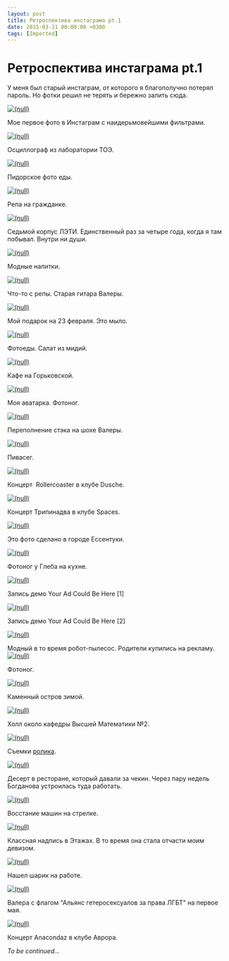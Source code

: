 ```yaml
---
layout: post
title: Ретроспектива инстаграма pt.1
date: 2015-03-11 00:00:00 +0300
tags: [Imported]
---
```

# Ретроспектива инстаграма pt.1

У меня был старый инстаграм, от которого я благополучно потерял пароль. Но фотки решил не терять и бережно залить сюда.

[![(null)](https://vlaim.s3.amazonaws.com/uploads/2015/03/IMG_0060.jpg)](https://vlaim.s3.amazonaws.com/uploads/2015/03/IMG_0060.jpg)

Мое первое фото в Инстаграм с наидерьмовейшими фильтрами.

[![(null)](https://vlaim.s3.amazonaws.com/uploads/2015/03/IMG_0062.jpg)](https://vlaim.s3.amazonaws.com/uploads/2015/03/IMG_0062.jpg)

Осциллограф из лаборатории ТОЭ.

[![(null)](https://vlaim.s3.amazonaws.com/uploads/2015/03/IMG_0067.jpg)](https://vlaim.s3.amazonaws.com/uploads/2015/03/IMG_0067.jpg)

Пидорское фото еды.

[![(null)](https://vlaim.s3.amazonaws.com/uploads/2015/03/IMG_0080.jpg)](https://vlaim.s3.amazonaws.com/uploads/2015/03/IMG_0080.jpg)

Репа на гражданке.

[![(null)](https://vlaim.s3.amazonaws.com/uploads/2015/03/IMG_0086.jpg)](https://vlaim.s3.amazonaws.com/uploads/2015/03/IMG_0086.jpg)

Седьмой корпус ЛЭТИ. Единственный раз за четыре года, когда я там побывал. Внутри ни души.

[![(null)](https://vlaim.s3.amazonaws.com/uploads/2015/03/IMG_0091.jpg)](https://vlaim.s3.amazonaws.com/uploads/2015/03/IMG_0091.jpg)

Модные напитки.

[![(null)](https://vlaim.s3.amazonaws.com/uploads/2015/03/IMG_0132.jpg)](https://vlaim.s3.amazonaws.com/uploads/2015/03/IMG_0132.jpg)

Что-то с репы. Старая гитара Валеры.

[![(null)](https://vlaim.s3.amazonaws.com/uploads/2015/03/IMG_0143.jpg)](https://vlaim.s3.amazonaws.com/uploads/2015/03/IMG_0143.jpg)

Мой подарок на 23 февраля. Это мыло.

[![(null)](https://vlaim.s3.amazonaws.com/uploads/2015/03/IMG_0146.jpg)](https://vlaim.s3.amazonaws.com/uploads/2015/03/IMG_0146.jpg)

Фотоеды. Салат из мидий.

[![(null)](https://vlaim.s3.amazonaws.com/uploads/2015/03/IMG_0168.jpg)](https://vlaim.s3.amazonaws.com/uploads/2015/03/IMG_0168.jpg)

Кафе на Горьковской.

[![(null)](https://vlaim.s3.amazonaws.com/uploads/2015/03/IMG_0170.jpg)](https://vlaim.s3.amazonaws.com/uploads/2015/03/IMG_0170.jpg)

Моя аватарка. Фотоног.

[![(null)](https://vlaim.s3.amazonaws.com/uploads/2015/03/IMG_0208.jpg)](https://vlaim.s3.amazonaws.com/uploads/2015/03/IMG_0208.jpg)

Переполнение стэка на шохе Валеры.

[![(null)](https://vlaim.s3.amazonaws.com/uploads/2015/03/IMG_0223.jpg)](https://vlaim.s3.amazonaws.com/uploads/2015/03/IMG_0223.jpg)

Пивасег.

[![(null)](https://vlaim.s3.amazonaws.com/uploads/2015/03/IMG_0256.jpg)](https://vlaim.s3.amazonaws.com/uploads/2015/03/IMG_0256.jpg)

Концерт  Rollercoaster в клубе Dusche.

[![(null)](https://vlaim.s3.amazonaws.com/uploads/2015/03/IMG_0270.jpg)](https://vlaim.s3.amazonaws.com/uploads/2015/03/IMG_0270.jpg)

Концерт Трипинадва в клубе Spaces.

[![(null)](https://vlaim.s3.amazonaws.com/uploads/2015/03/IMG_0272.jpg)](https://vlaim.s3.amazonaws.com/uploads/2015/03/IMG_0272.jpg)

Это фото сделано в городе Ессентуки.

[![(null)](https://vlaim.s3.amazonaws.com/uploads/2015/03/IMG_0276.jpg)](https://vlaim.s3.amazonaws.com/uploads/2015/03/IMG_0276.jpg)

Фотоног у Глеба на кухне.

[![(null)](https://vlaim.s3.amazonaws.com/uploads/2015/03/IMG_0280.jpg)](https://vlaim.s3.amazonaws.com/uploads/2015/03/IMG_0280.jpg)

Запись демо Your Ad Could Be Here [1]

[![(null)](https://vlaim.s3.amazonaws.com/uploads/2015/03/IMG_0289.jpg)](https://vlaim.s3.amazonaws.com/uploads/2015/03/IMG_0289.jpg)

Запись демо Your Ad Could Be Here [2]

[![(null)](https://vlaim.s3.amazonaws.com/uploads/2015/03/IMG_0365.jpg)](https://vlaim.s3.amazonaws.com/uploads/2015/03/IMG_0365.jpg)

Модный в то время робот-пылесос. Родители купились на рекламу.[![(null)](https://vlaim.s3.amazonaws.com/uploads/2015/03/IMG_0369.jpg)](https://vlaim.s3.amazonaws.com/uploads/2015/03/IMG_0369.jpg)

Фотоног. 

[![(null)](https://vlaim.s3.amazonaws.com/uploads/2015/03/IMG_0396.jpg)](https://vlaim.s3.amazonaws.com/uploads/2015/03/IMG_0396.jpg)

Каменный остров зимой.

[![(null)](https://vlaim.s3.amazonaws.com/uploads/2015/03/IMG_0400.jpg)](https://vlaim.s3.amazonaws.com/uploads/2015/03/IMG_0400.jpg)

Холл около кафедры Высшей Математики №2.

[![(null)](https://vlaim.s3.amazonaws.com/uploads/2015/03/IMG_0442.jpg)](https://vlaim.s3.amazonaws.com/uploads/2015/03/IMG_0442.jpg)

Съемки [ролика](http://www.youtube.com/watch?v=vdxi3A-4Sr4).

[![(null)](https://vlaim.s3.amazonaws.com/uploads/2015/03/IMG_0469.jpg)](https://vlaim.s3.amazonaws.com/uploads/2015/03/IMG_0469.jpg)

Десерт в ресторане, который давали за чекин. Через пару недель Богданова устроилась туда работать.

[![(null)](https://vlaim.s3.amazonaws.com/uploads/2015/03/IMG_0423.jpg)](https://vlaim.s3.amazonaws.com/uploads/2015/03/IMG_0423.jpg)

Восстание машин на стрелке.

[![(null)](https://vlaim.s3.amazonaws.com/uploads/2015/03/IMG_0541.jpg)](https://vlaim.s3.amazonaws.com/uploads/2015/03/IMG_0541.jpg)

Классная надпись в Этажах. В то время она стала отчасти моим девизом.

[![(null)](https://vlaim.s3.amazonaws.com/uploads/2015/03/IMG_0551.jpg)](https://vlaim.s3.amazonaws.com/uploads/2015/03/IMG_0551.jpg)

Нашел шарик на работе.

[![(null)](https://vlaim.s3.amazonaws.com/uploads/2015/03/IMG_0586.jpg)](https://vlaim.s3.amazonaws.com/uploads/2015/03/IMG_0586.jpg)

Валера с флагом "Альянс гетеросексуалов за права ЛГБТ" на первое мая.

[![(null)](https://vlaim.s3.amazonaws.com/uploads/2015/03/IMG_0808.jpg)](https://vlaim.s3.amazonaws.com/uploads/2015/03/IMG_0808.jpg)

Концерт Anacondaz в клубе Аврора.

_To be continued..._